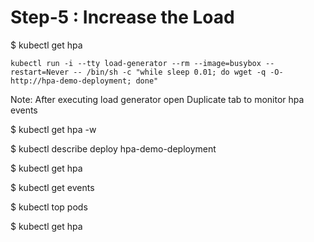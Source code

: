 Step-5 : Increase the Load
=
$ kubectl get hpa
```
kubectl run -i --tty load-generator --rm --image=busybox --restart=Never -- /bin/sh -c "while sleep 0.01; do wget -q -O- http://hpa-demo-deployment; done"
```
Note: After executing load generator open Duplicate tab to monitor hpa events

$ kubectl get hpa -w

$ kubectl describe deploy hpa-demo-deployment

$ kubectl get hpa

$ kubectl get events

$ kubectl top pods 

$ kubectl get hpa
